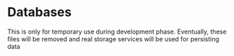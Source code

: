 # Databases

This is only for temporary use during development phase.
Eventually, these files will be removed and real storage services will be used for persisting data
